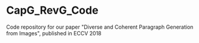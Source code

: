 # CapG_RevG_Code
Code repository for our paper "Diverse and Coherent Paragraph Generation from Images", published in ECCV 2018
